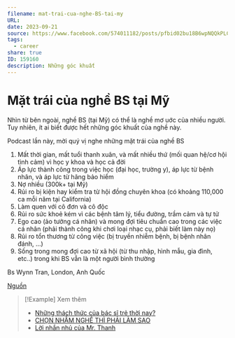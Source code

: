 ```yaml
---
filename: mat-trai-cua-nghe-BS-tai-my
URL: 
date: 2023-09-21
source: https://www.facebook.com/574011182/posts/pfbid02bu18B6wpNQQkPLCAoUe9LKBAi1tf7jFQEPxWS6PAqEPviVkrihyCV2Dxh74yWLWl/?sfnsn=mo&mibextid=6aamW6
tags:
  - career
share: true
ID: 159160
description: Những góc khuất
---
```


# Mặt trái của nghề BS tại Mỹ
Nhìn từ bên ngoài, nghề BS (tại Mỹ) có thể là nghề mơ uớc của nhiều người. Tuy nhiên, ít ai biết được hết những góc khuất của nghề này. 

Podcast lần này, mời quý vị nghe những mặt trái của nghề BS

1. Mất thời gian, mất tuổi thanh xuân, và mất nhiều thứ (mối quan hệ/cơ hội tình cảm) vì học y khoa  và học cả đời 
2. Áp lực thành công trong việc học (đại học, trường y), áp lực từ bệnh nhân, và áp lực từ hãng bảo hiểm 
3. Nợ nhiều (300k+ tại Mỹ) 
4. Rủi ro bị kiện hay kiểm tra từ hội đồng chuyên khoa (có khoảng 110,000 ca mỗi năm tại California) 
5. Làm quen với cô đơn và cô độc 
6. Rủi ro sức khoẻ kém vì các bệnh tâm lý, tiểu đường, trầm cảm và tự tử
7. Ego cao (ảo tưởng cá nhân) và mong đợi tiêu chuẩn cao trong các việc cá nhân (phải thành công khi chơi loại nhạc cụ, phải biết làm này nọ) 
8. Rủi ro tổn thương từ công việc (bị truyền nhiễm bệnh, bị bệnh nhân đánh, ...)
9. Sống trong mong đợi cao từ xã hội (từ thu nhập, hình mẫu, gia đình, etc..) trong khi BS vẫn là một người bình thường

Bs Wynn Tran, London, Anh Quốc

[Nguồn](https://www.facebook.com/huynhtranmd/posts/pfbid02enN5Afipyu7WbTX7iL2k8XFtitDLec9phV8DNC816G51VdYPYfKC1hREd4qnXmFl)

> [!Example] Xem thêm
> - [Những thách thức của bác sĩ trẻ thời nay?](./nhung-thach-thuc-cua-bac-si-tre-thoi-nay.md)
> - [CHỌN NHẦM NGHỀ THÌ PHẢI LÀM SAO](./chon-nham-nghe-thi-phai-lam-sao.md)
> - [Lời nhắn nhủ của Mr. Thanh](./loi-nhan-nhu-cua-mr-thanh.md)